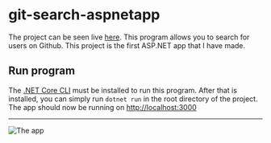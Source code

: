# git-search-aspnetapp
The project can be seen live [here](http://git-aspnet-search.herokuapp.com/). This program allows you to search for users on Github. This project is the first ASP.NET app that I have made.
## Run program
The [.NET Core CLI](https://dotnet.microsoft.com/download) must be installed to run this program. After that is installed, you can simply run `dotnet run` in the root directory of the project. The app should now be running on [http://localhost:3000](http://localhost:3000)
***
![The app](https://imgur.com/QPzj9Re.png)